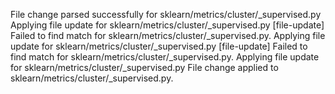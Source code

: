 File change parsed successfully for sklearn/metrics/cluster/_supervised.py
Applying file update for sklearn/metrics/cluster/_supervised.py
[file-update] Failed to find match for sklearn/metrics/cluster/_supervised.py.
Applying file update for sklearn/metrics/cluster/_supervised.py
[file-update] Failed to find match for sklearn/metrics/cluster/_supervised.py.
Applying file update for sklearn/metrics/cluster/_supervised.py
File change applied to sklearn/metrics/cluster/_supervised.py.
